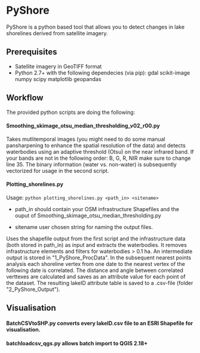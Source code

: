 # PyShore 

PyShore is a python based tool that allows you to detect changes in lake shorelines derived from satellite imagery. 

## Prerequisites

- Satellite imagery in GeoTIFF format
- Python 2.7+ with the following dependecies (via pip): gdal scikit-image numpy scipy matplotlib geopandas

## Workflow

The provided python scripts are doing the following:

#### Smoothing_skimage_otsu_median_thresholding_v02_r00.py 

Takes mutlitemporal images (you might need to do some manual pansharpening to enhance the spatial resolution of the data) and detects waterbodies using an adaptive threshold (Otsu) on the near infrared band. If your bands are not in the following order: B, G, R, NIR make sure to change line 35.
The binary information (water vs. non-water) is subsequently vectorized for usage in the second script.

#### Plotting_shorelines.py 

Usage: `python plotting_shorelines.py <path_in> <sitename>` 

- path_in should contain your OSM infrastructure Shapefiles and the ouput of Smoothing_skimage_otsu_median_thresholding.py 

- sitename user chosen string for naming the output files. 

Uses the shapefile output from the first script and the infrastructure data (both stored in path_in) as input and extracts the waterbodies. It removes infrastructure elements and filters for waterbodies > 0.1 ha. An intermediate output is stored in "1_PyShore_ProcData".
In the subsequent nearest points analysis each shoreline vertex from one date to the nearest vertex of the following date is correlated. The distance and angle between correlated verttexes are calculated and saves as an attribute value for each point of the dataset. 
The resulting lakeID attribute table is saved to a .csv-file (folder "2_PyShore_Output").

## Visualisation

#### BatchCSVtoSHP.py converts every lakeID.csv file to an ESRI Shapefile for visualisation. 

#### batchloadcsv_qgs.py allows batch import to QGIS 2.18+


